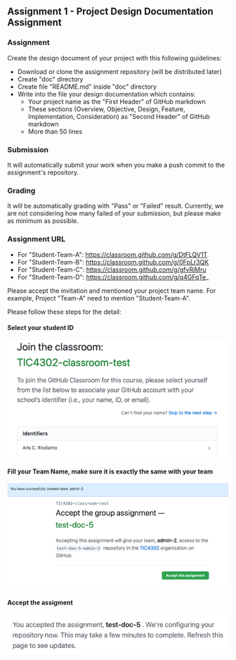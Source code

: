 ## Assignment 1 - Project Design Documentation Assignment

### Assignment

Create the design document of your project with this following guidelines:
- Download or clone the assignment repository (will be distributed later)
- Create "doc" directory
- Create file "README.md" inside "doc" directory
- Write into the file your design documentation which contains:
    - Your project name as the "First Header" of GitHub markdown
    - These sections (Overview, Objective, Design, Feature, Implementation, 
    Consideration) as "Second Header" of GitHub markdown
    - More than 50 lines

### Submission

It will automatically submit your work when you make a push commit to the 
assignment's repository.

### Grading

It will be automatically grading with "Pass" or "Failed" result. Currently, we 
are not considering how many failed of your submission, but please make as 
minimum as possible.

### Assignment URL

- For "Student-Team-A": https://classroom.github.com/g/DtFLQV1T
- For "Student-Team-B": https://classroom.github.com/g/0FpLr3QK
- For "Student-Team-C": https://classroom.github.com/g/gfvRiMru
- For "Student-Team-D": https://classroom.github.com/g/q4GFqTe_ 

Please accept the invitation and mentioned your project team name. 
For example, Project "Team-A" need to mention "Student-Team-A".

Please follow these steps for the detail:

#### Select your student ID

![image](image/select-student-ID.png)

#### Fill your Team Name, make sure it is exactly the same with your team

![image](image/create-team.png)

#### Accept the assigment

![image](image/accept-assignment.png)


